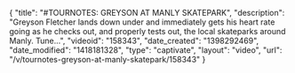 {
    "title": "#TOURNOTES: GREYSON AT MANLY SKATEPARK",
    "description": "Greyson Fletcher lands down under and immediately gets his heart rate going as he checks out, and properly tests out, the local skateparks around Manly. Tune...",
    "videoid": "158343",
    "date_created": "1398292469",
    "date_modified": "1418181328",
    "type": "captivate",
    "layout": "video",
    "url": "\/v\/tournotes-greyson-at-manly-skatepark\/158343"
}